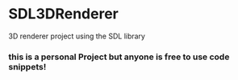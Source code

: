 # SDL3DRenderer
3D renderer project using the SDL library



### this is a personal Project but anyone is free to use code snippets!
